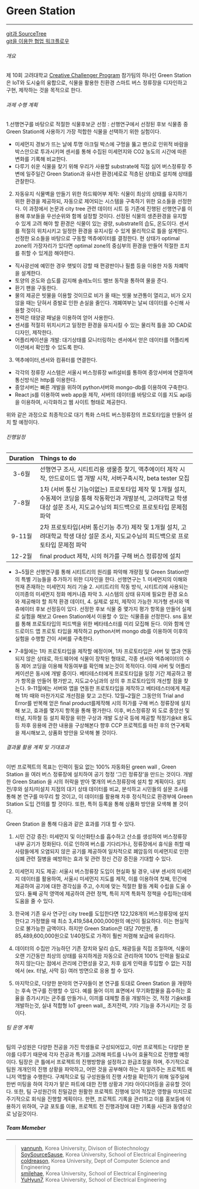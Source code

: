 # Green Station
-------------
[git과 SourceTree](https://opentutorials.org/course/1492/8037)<br>
[git을 이용한 협업 워크플로우](http://blog.appkr.kr/learn-n-think/comparing-workflows/)<br>
###### 개요
제 10회 고려대학교 [Creative Challenger Program](http://ctl.korea.ac.kr/common.ctl?page=m3.m4) 참가팀의 하나인 Green Station은 IoT와 도시숲의 융합으로, 식물을 활용한 친환경 스마트 버스 정류장을 디자인하고 구현, 제작하는 것을 목적으로 한다. 

###### 과제 수행 계획
1.선행연구를 바탕으로 적절한 식물후보군 선정 : 선행연구에서 선정된 후보 식물종 중 Green Station에 사용하기 가장 적합한 식물을 선택하기 위한 실험이다. 
* 미세먼지 경보가 뜨는 날에 투명 아크릴 박스에 구멍을 뚫고 팬으로 인위적 바람을 박스안으로 투과시키며 센서를 통해 수집된 미세먼지와 CO2 농도의 시간에 따른 변화를 기록해 비교한다.
* 다루기 쉬운 식물을 찾기 위해 우리가 사용할 substrate에 직접 심어 버스정류장 주변에 일주일간 Green Station과 유사한 환경(세로로 적층된 상태)로 설치해 상태를 관찰한다.

2. 자동유지 식물벽을 만들기 위한 하드웨어부 제작:  식물이 최상의 상태를 유지하기 위한 환경을 제공하되, 자동으로 제어되는 시스템을 구축하기 위한 요소들을 선정한다. 이 과정에서 논문과 city tree 관련 데이터 시트 등 기존에 진행된 선행연구를 이용해 후보들을 우선순위와 함께 설정할 것이다. 선정된 식물의 생존환경을 유지할 수 있게 고려 해야 할 환경은 식물이 있는 광량, substrate의 습도, 온도이다. 센서를 적절히 위치시키고 일정한 환경을 유지시킬 수 있게 물리적으로 틀을 설계한다. 선정한 요소들을 바탕으로 구동할 엑츄에이터를 결정한다. 현 상태가 optimal zone의 가장자리가 있다면 optimal zone의 중심부의 환경을 만들어 적절한 조치를 취할 수 있게끔 해야한다.

* 직사광선에 예민한 경우 햇빛이 강할 때 편광판이나 필름 등을 이용한 자동 차폐막을 설계한다. 
* 토양의 온도와 습도를 감지해 솔레노이드 밸브 동작을 통하여 물을 준다.
* 환기 팬을 구동한다.
* 물의 제공은 빗물을 이용할 것이므로 비가 올 때는 빗물 보관통이 열리고, 비가 오지 않을 때는 닫혀서 증발로 인한 손실을 줄인다. 개폐여부는 날씨 데이터를 수신해 사용할 것이다. 
* 전력은 태양광 패널을 이용하여 얻어 사용한다. 
* 센서를 적절히 위치시키고 일정한 환경을 유지시킬 수 있는 물리적 틀을 3D CAD로 디자인, 제작한다. 
* 어플리케이션을 개발: 대기상태를 모니터링하는 센서에서 얻은 데이터를 어플리케이션에서 확인할 수 있도록 한다.

3. 액추에이터,센서와 컴퓨터를 연결한다. 
* 각각의 정류장 시스템은 서울시 버스정류장 wifi설비를 통하여 중앙서버에 연결하며 통신방식은 http를 이용한다.
* 중앙서버는 빠른 개발을 위하여 python서버와 mongo-db를 이용하여 구축한다.
* React js를 이용하여 web app을 제작, 서버의 데이터를 바탕으로 이를 지도 api등을 이용하여, 시각화하고 웹 사이트 형태로 제공한다.

위와 같은 과정으로 최종적으로 대기 특화 스마트 버스정류장의 프로토타입을 만들어 설치 할 예정이다.


###### 진행일정
| Duration                      |Things to do                |
|:------------------------:|:------------------------|
3-6월 |선행연구 조사, 시티트리용 생물종 찾기, 액추에이터 제작 시작, 안드로이드 앱 개발 시작, 서버구축시작, beta tester 모집
7-8월    |1차 (서버 통신 기능이없는) 프로토타입 제작 및 1개월 설치, 수동제어 코딩을 통해 작동확인과 개발분석, 고려대학교 학생 대상 설문 조사, 지도교수님의 피드백으로 프로토타입 문제점 파악 
9-11월|2차 프로토타입(서버 통신기능 추가) 제작 및 1개월 설치, 고려대학교 학생 대상 설문 조사, 지도교수님의 피드백으로 프로토타입 문제점 파악 
12-2월| final product 제작, 시의 허가를 구해 버스 정류장에 설치

* 3~5월은 선행연구를 통해 시티트리의 원리를 파악해 개량점 및 Green Station만의 특별 기능들을 추가하기 위한 디자인을 한다. 선행연구는 1. 미세먼지의 이해와 현재 존재하는 미세먼지 처리 기술 2. 시티트리의 작동 방식, 시티트리에 사용되는 이끼종의 미세먼지 정화 메커니즘 파악 3. 시스템의 상태 유지에 필요한 환경 요소와 제공해야 할 최적 환경 데이터, 4. 실제로 설치, 제작이 가능한 저가형 센서와 엑츄에이터 후보 선정등이 있다.
선정한 후보 식물 중 몇가지 평가 항목을 만들어 실제로 실험을 해보고 Green Station에서 이용할 수 있는 식물종을 선정한다. sns 홍보를 통해 프로토타입의 피드백을 위한 베타테스터를 미리 모집해 둔다.  이와 함께 안드로이드 앱 프로토 타입을 제작하고 python서버 mongo db를 이용하여 이후의 실험을 수행할 간이 서버를 구축한다. 

* 7-8월에는 1차 프로토타입을 제작할 예정이며, 1차 프로토타입은 서버 및 앱과 연동되지 않은 상태로, 하드웨어에 식물이 장착된 형태로, 각종 센서와 엑츄에이터의 수동 제어 코딩을 이용해 작동여부를 확인해 보는것이 목적이다. 이때 서버 및 어플리케이션은 동시에 개발 중이다. 베타테스터에게 프로토타입을 일정 기간 제공하고 평가 항목을 만들어 평가받고, 지도교수님과의 상의 후 프로토타입의 개선할 점을 찾는다. 9-11월에는 서버와 앱을 연동한 프로토타입을 제작하고 베타테스터에게 제공해 1차 때와 마찬가지로 개선점을 찾고 고친다. 12월~2월은 그동안의 Trial and Error를 반복해 얻은 final product를제작해 시의 허가를 구해 버스 정류장에 설치해 보고, 효과를 몇가지 항목을 통해 평가한다. 이후, 버스정류장 외 도로 중앙선 및 터널, 지하철 등 설치 확장을 위한 구상과 개발 도상국 등에 제공할 적정기술kit 용도 등 차후 응용에 관한 내용을 구상해본다 향후 CCP 프로젝트를 마친 후의 연구계획을 제시해보고, 상품화 방안을 모색해 볼 것이다.



###### 결과물 활용 계획 및 기대효과
이번 프로젝트의 목표는 인력이 필요 없는 100% 자동화된 green wall , Green Station 을 여러 버스 정류장에 설치하여 공기 청정 ‘그린 정류장’을 만드는 것이다. 개발한 Green Station 을 시의 허락을 받아 몇개의 버스정류장에 설치 할 계획이다. 설치 전/후와 설치/미설치 지점의 대기 상태 데이터를 비교, 분석하고 시민들의 설문 조사를 통해 본 연구를 마무리 할 것이고, 이 데이터를 활용해 차후 정식적으로 환경부에 Green Station  도입 건의를 할 것이다. 또한, 특허 등록을 통해 상품화 방안을 모색해 볼 것이다. 


Green Station 을 통해 다음과 같은 효과를 기대 할 수 있다. 
1. 시민 건강 증진: 미세먼지 및 이산화탄소를 흡수하고 산소를 생성하여 버스정류장 내부 공기가 정화된다. 이로 인하여 버스를 기다리거나, 정류장에서 휴식을 취할 때 사람들에게 오염되지 않은 공기를 제공하여 일차적으로 폐암등의 미세먼지로 인한 심폐 관련 질병을 예방하는 효과 및 관련 정신 건강 증진을 기대할 수 있다. 

2. 미세먼지 지도 제공: 서울시 버스정류장 도입이 현실화 될 경우, 내부 센서의 미세먼지 데이터를 활용하여, 서울시 미세먼지 지도를 제작, 이를 이용하여 첫째, 민간에 제공하여 공기에 대한 경각심을 주고, 수치에 맞는 적절한 활동 계획 수립을 도울 수 있다. 둘째 공적 영역에 제공하여 관련 정책, 특히 지역 특화적 정책을 수립하는데에 도움을 줄 수 있다.

3. 한국에 기존 유사 연구인 city tree를 도입한다면 122,128개의 버스정류장에 설치한다고 가정했을 때 최소 3,419,584,000,000원의 예산이 필요하다. 이는 현실적으로 불가능한 금액이다. 하지만 Green Station은 대당 70만원, 총 85,489,600,000원으로 1/40정도로 가격이 훨씬 저렴해 보급에 유리하다. 

4. 데이터의 수집만 가능하던 기존 장치와 달리 습도, 채광등을 직접 조절하며, 식물이 오랜 기간동안 최상의 상태를 유지하게끔 자동으로 관리하여 100% 인력을 필요로 하지 않는다는 점에서 관리에 간편성을 갖고, 차후 쉽게 인력을 투입할 수 없는 지점에서 (ex. 터널, 사막 등) 여러 방면으로 응용 할 수 있다. 

5. 마지막으로, 다양한 분야의 연구자들이 본 연구를 토대로 Green Station 을 개량하는 후속 연구를 진행할 수 있다. 예를 들어 이끼 표면에서 무기화합물을 흡수하는 효율을 증가시키는 균주를 만들거나, 이끼를 대체할 종을 개발하는 것, 적정 기술kit를 개발하는것, 실내 적합형 IoT green wall,, 초저전력, 기타 기능을 추가시키는 것 등이다.



###### 팀 운영 계획   
 팀의 구성원은 다양한 전공을 가진 학생들로 구성되어있고, 이번 프로젝트는 다양한 분야를 다루기 때문에 각자 전공과 특기를 고려해 파트를 나누어 효율적으로 진행할 예정이다.  팀장은 큰 틀에서 프로젝트의 진행방향을 설정하고 완급조절을 하며, 주기적으로 팀원 개개인의 진행 상황을 파악하고, 어떤 것을 공부해야 하는 지 알려주는 프로젝트 매니저 역할을 수행한다. 구체적으로 팀 구성원들의 진행 사항을 확인하기 위해 일주일에 한번 미팅을 하여 각자가 맡은 파트에 대한 진행 상황과 기타 아이디어등을 공유할 것이다. 또한, 팀 구성원간의 친밀감은 원활한 프로젝트 진행에 있어 적잖은 영향을 미치므로 주기적으로 회식을 진행할 계획이다. 
한편, 프로젝트 기록을 관리하고 이를 홍보등에 이용하기 위하여, 구글 포토를 이용, 프로젝트 전 진행과정에 대한 기록을 사진과 동영상으로 남길것이다. 

##### Team Memeber
---
>[yannunh](https://github.com/yannunh), Korea University, Divison of Biotechnology<br>
[SoySourceSause](https://github.com/SoySourceSause), Korea University, School of Electrical Engineering <br>
[coldreason](https://github.com/coldreason), Korea University, Dept of Computer Science and Engineering<br>
[smilehae](https://github.com/smilehae), Korea University, School of Electrical Engineering <br>
[YuHyun7](https://github.com/YuHyun7), Korea University, School of Electrical Engineering 
